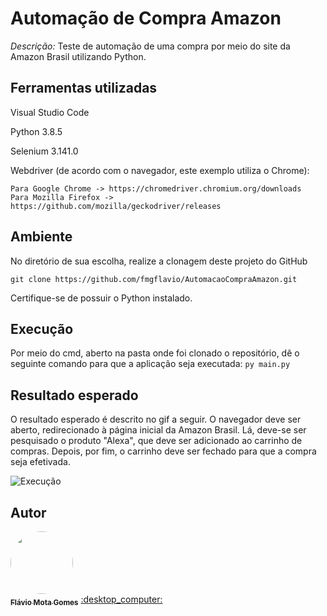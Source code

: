 # Automação de Compra Amazon

*Descrição:* Teste de automação de uma compra por meio do site da Amazon Brasil utilizando Python.

## Ferramentas utilizadas
Visual Studio Code

Python 3.8.5

Selenium 3.141.0

Webdriver (de acordo com o navegador, este exemplo utiliza o Chrome):
```
Para Google Chrome -> https://chromedriver.chromium.org/downloads
Para Mozilla Firefox ->  https://github.com/mozilla/geckodriver/releases
```

## Ambiente
No diretório de sua escolha, realize a clonagem deste projeto do GitHub
```
git clone https://github.com/fmgflavio/AutomacaoCompraAmazon.git
```

Certifique-se de possuir o Python instalado.

## Execução
Por meio do cmd, aberto na pasta onde foi clonado o repositório, dê o seguinte comando para que a aplicação seja executada:
``` py main.py ```

## Resultado esperado
O resultado esperado é descrito no gif a seguir. O navegador deve ser aberto, redirecionado à página inicial da Amazon Brasil. Lá, deve-se ser pesquisado o produto "Alexa", que deve ser adicionado ao carrinho de compras. Depois, por fim, o carrinho deve ser fechado para que a compra seja efetivada.

![Execução](https://user-images.githubusercontent.com/57626755/127033273-c6fba5c1-5653-439d-8216-7a07a35bb243.gif)

## Autor
 <a href="https://www.linkedin.com/in/fl%C3%A1vio-mota-gomes/">
 <img style="border-radius: 50%;" src="https://media-exp3.licdn.com/dms/image/C4E03AQHyRVRTEeBBHA/profile-displayphoto-shrink_200_200/0/1529179020986?e=1630540800&v=beta&t=sAhCYe0D8O1cXgfnrXX9y_FV1GHAjaJB6ndc--78nW4" width="100px;" alt=""/>
 <br />
 <sub><b>Flávio Mota Gomes</b></sub></a> <a href="https://www.linkedin.com/in/fl%C3%A1vio-mota-gomes/ title="LinkedIn">:desktop_computer:</a>
